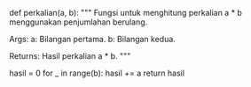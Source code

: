 def perkalian(a, b):
  """
  Fungsi untuk menghitung perkalian a * b menggunakan penjumlahan berulang.

  Args:
    a: Bilangan pertama.
    b: Bilangan kedua.

  Returns:
    Hasil perkalian a * b.
  """

  hasil = 0
  for _ in range(b):
    hasil += a
  return hasil

